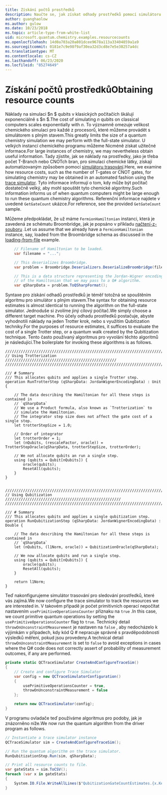 ```yaml
---
title: Získání počtů prostředků
description: Naučte se, jak získat odhady prostředků pomocí simulátoru trasování.
author: guanghaolow
ms.author: gulow
ms.date: 10/23/2018
ms.topic: article-type-from-white-list
uid: microsoft.quantum.chemistry.examples.resourcecounts
ms.openlocfilehash: 14d0a703a20a801dcee9678a113a33404859a1a9
ms.sourcegitcommit: 0181e7c9e98f9af30ea32d3cd8e7e5e30257a4dc
ms.translationtype: MT
ms.contentlocale: cs-CZ
ms.lasthandoff: 06/23/2020
ms.locfileid: "85274649"
---
```

# <a name="obtaining-resource-counts"></a><span data-ttu-id="86bde-103">Získání počtů prostředků</span><span class="sxs-lookup"><span data-stu-id="86bde-103">Obtaining resource counts</span></span>

<span data-ttu-id="86bde-104">Náklady na simulaci $n $ qubits v klasických počítačích škálují exponenciálně s $n $.</span><span class="sxs-lookup"><span data-stu-id="86bde-104">The cost of simulating $n$ qubits on classical computers scales exponentially with $n$.</span></span> <span data-ttu-id="86bde-105">To významně omezuje velikost chemického simulaci pro každé z procesorů, které můžeme provádět s simulátorem s plným stavem.</span><span class="sxs-lookup"><span data-stu-id="86bde-105">This greatly limits the size of a quantum chemistry simulation we may perform with the full-state simulator.</span></span> <span data-ttu-id="86bde-106">U velkých instancí chemického programu můžeme Nicméně získat užitečné informace.</span><span class="sxs-lookup"><span data-stu-id="86bde-106">For large instances of chemistry, we may nevertheless obtain useful information.</span></span> <span data-ttu-id="86bde-107">Tady zjistíte, jak se náklady na prostředky, jako je třeba počet T-Branch nebo CNOTch bran, pro simulaci chemické látky, získají automatizovaným způsobem pomocí [simulátoru trasování](xref:microsoft.quantum.machines.qc-trace-simulator.intro).</span><span class="sxs-lookup"><span data-stu-id="86bde-107">Here, we examine how resource costs, such as the number of T-gates or CNOT gates, for simulating chemistry may be obtained in an automated fashion using the [trace simulator](xref:microsoft.quantum.machines.qc-trace-simulator.intro).</span></span> <span data-ttu-id="86bde-108">Tyto informace informují o tom, kdy může být počítač dostatečně velký, aby mohl spouštět tyto chemické algoritmy.</span><span class="sxs-lookup"><span data-stu-id="86bde-108">Such information informs us of when quantum computers might be large enough to run these quantum chemistry algorithms.</span></span> <span data-ttu-id="86bde-109">Referenční informace najdete v uvedené `GetGateCount` ukázce.</span><span class="sxs-lookup"><span data-stu-id="86bde-109">For reference, see the provided `GetGateCount` sample.</span></span>

<span data-ttu-id="86bde-110">Můžeme předpokládat, že už máme `FermionHamiltonian` instanci, která je zavedená ze schématu Broombridge, jak je popsáno v příkladu [načtení-z-souboru](xref:microsoft.quantum.chemistry.examples.loadhamiltonian) .</span><span class="sxs-lookup"><span data-stu-id="86bde-110">Let us assume that we already have a `FermionHamiltonian` instance, say, loaded from the Broombridge schema as discussed in the [loading-from-file](xref:microsoft.quantum.chemistry.examples.loadhamiltonian) example.</span></span> 

```csharp
    // Filename of Hamiltonian to be loaded.
    var filename = "...";

    // This deserializes Broombridge.
    var problem = Broombridge.Deserializers.DeserializeBroombridge(filename).ProblemDescriptions.First();

    // This is a data structure representing the Jordan-Wigner encoding 
    // of the Hamiltonian that we may pass to a Q# algorithm.
    var qSharpData = problem.ToQSharpFormat();
```

<span data-ttu-id="86bde-111">Syntaxe pro získání odhadů prostředků je téměř totožná se spouštěním algoritmu pro simulátor s plným stavem.</span><span class="sxs-lookup"><span data-stu-id="86bde-111">The syntax for obtaining resource estimates is almost identical to running the algorithm on the full-state simulator.</span></span> <span data-ttu-id="86bde-112">Jednoduše si zvolíme jiný cílový počítač.</span><span class="sxs-lookup"><span data-stu-id="86bde-112">We simply choose a different target machine.</span></span> <span data-ttu-id="86bde-113">Pro účely odhadu prostředků postačuje, abyste vyhodnotili náklady na jeden Trotter krok, nebo s využitím Qubitization techniky.</span><span class="sxs-lookup"><span data-stu-id="86bde-113">For the purposes of resource estimates, it suffices to evaluate the cost of a single Trotter step, or a quantum walk created by the Qubitization technique.</span></span> <span data-ttu-id="86bde-114">Tento často používaný algoritmus pro vyvolání těchto algoritmů je následující.</span><span class="sxs-lookup"><span data-stu-id="86bde-114">The boilerplate for invoking these algorithms is as follows.</span></span>

```qsharp
//////////////////////////////////////////////////////////////////////////
// Using Trotterization //////////////////////////////////////////////////
//////////////////////////////////////////////////////////////////////////

/// # Summary
/// This allocates qubits and applies a single Trotter step.
operation RunTrotterStep (qSharpData: JordanWignerEncodingData) : Unit {
    
    // The data describing the Hamiltonian for all these steps is contained in
    // `qSharpData`
    // We use a Product formula, also known as `Trotterization` to
    // simulate the Hamiltonian.
    // The integrator step size does not affect the gate cost of a single step.
    let trotterStepSize = 1.0;
    
    // Order of integrator
    let trotterOrder = 1;
    let (nQubits, (rescaleFactor, oracle)) = TrotterStepOracle(qSharpData, trotterStepSize, trotterOrder);
    
    // We not allocate qubits an run a single step.
    using (qubits = Qubit[nQubits]) {
        oracle(qubits);
        ResetAll(qubits);
    }
}


//////////////////////////////////////////////////////////////////////////
// Using Qubitization ////////////////////////////////////////////////////
//////////////////////////////////////////////////////////////////////////

/// # Summary
/// This allocates qubits and applies a single qubitization step.
operation RunQubitizationStep (qSharpData: JordanWignerEncodingData) : Double {
    
    // The data describing the Hamiltonian for all these steps is contained in
    // `qSharpData`
    let (nQubits, (l1Norm, oracle)) = QubitizationOracle(qSharpData);
    
    // We now allocate qubits and run a single step.
    using (qubits = Qubit[nQubits]) {
        oracle(qubits);
        ResetAll(qubits);
    }
    
    return l1Norm;
}
```

<span data-ttu-id="86bde-115">Teď nakonfigurujeme simulátor trasování pro sledování prostředků, které vás zajímá.</span><span class="sxs-lookup"><span data-stu-id="86bde-115">We now configure the trace simulator to track the resources we are interested in.</span></span> <span data-ttu-id="86bde-116">V takovém případě je počet primitivních operací nepočítat nastavením `usePrimitiveOperationsCounter` příznaku na `true` .</span><span class="sxs-lookup"><span data-stu-id="86bde-116">In this case, we count primitive quantum operations by setting the `usePrimitiveOperationsCounter` flag to `true`.</span></span> <span data-ttu-id="86bde-117">Technický detail `throwOnUnconstraintMeasurement` je nastaven na `false` , aby nedocházelo k výjimkám v případech, kdy kód Q # nepracuje správně s pravděpodobností výsledků měření, pokud jsou provedeny.</span><span class="sxs-lookup"><span data-stu-id="86bde-117">A technical detail `throwOnUnconstraintMeasurement` is set to `false` to avoid exceptions in cases where the Q# code does not correctly assert of probability of measurement outcomes, if any are performed.</span></span>

```csharp
private static QCTraceSimulator CreateAndConfigureTraceSim()
{
    // Create and configure Trace Simulator
    var config = new QCTraceSimulatorConfiguration()
    {
        usePrimitiveOperationsCounter = true,
        throwOnUnconstraintMeasurement = false
    };

    return new QCTraceSimulator(config);
}
```

<span data-ttu-id="86bde-118">V programu ovladače teď používáme algoritmus pro podoby, jak je znázorněno níže.</span><span class="sxs-lookup"><span data-stu-id="86bde-118">We now run the quantum algorithm from the driver program as follows.</span></span>

```csharp
// Instantiate a trace simulator instance
QCTraceSimulator sim = CreateAndConfigureTraceSim();

// Run the quantum algorithm on the trace simulator.
RunQubitizationStep.Run(sim, qSharpData);

// Print all resource counts to file.
var gateStats = sim.ToCSV();
foreach (var x in gateStats)
{
    System.IO.File.WriteAllLines($"QubitizationGateCountEstimates.{x.Key}.csv", new string[] { x.Value });
}
```
